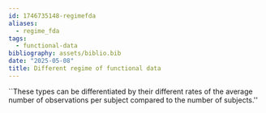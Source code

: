 ```yaml
---
id: 1746735148-regimefda
aliases:
  - regime_fda
tags:
  - functional-data
bibliography: assets/biblio.bib
date: "2025-05-08"
title: Different regime of functional data
---
```


``These types can be differentiated by their different rates of the average number of observations per subject compared to the number of subjects.''
